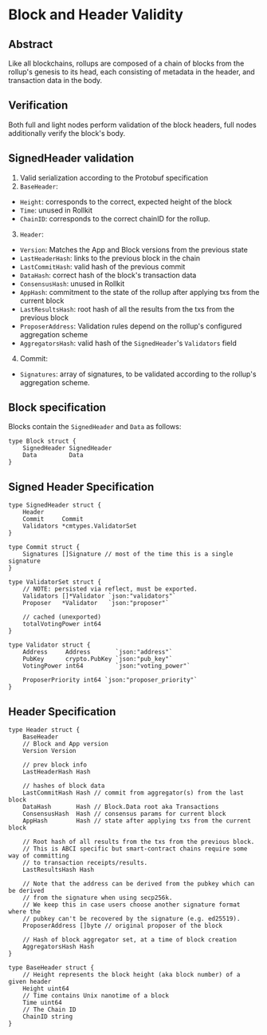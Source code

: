 # Block and Header Validity

## Abstract

Like all blockchains, rollups are composed of a chain of blocks from the rollup's genesis to its head, each consisting of metadata in the header, and transaction data in the body.

## Verification

Both full and light nodes perform validation of the block headers, full nodes additionally verify the block's body.

## SignedHeader validation

1. Valid serialization according to the Protobuf specification
2. `BaseHeader`:

- `Height`: corresponds to the correct, expected height of the block
- `Time`: unused in Rollkit
- `ChainID`: corresponds to the correct chainID for the rollup.

3. `Header`:

- `Version`: Matches the App and Block versions from the previous state
- `LastHeaderHash`: links to the previous block in the chain
- `LastCommitHash`: valid hash of the previous commit
- `DataHash`: correct hash of the block's transaction data
- `ConsensusHash`: unused in Rollkit
- `AppHash`: commitment to the state of the rollup after applying txs from the current block
- `LastResultsHash`: root hash of all the results from the txs from the previous block
- `ProposerAddress`: Validation rules depend on the rollup's configured aggregation scheme
- `AggregatorsHash`: valid hash of the `SignedHeader`'s `Validators` field

4. Commit:

- `Signatures`: array of signatures, to be validated according to the rollup's aggregation scheme.

## Block specification

Blocks contain the `SignedHeader` and `Data` as follows:

```
type Block struct {
	SignedHeader SignedHeader
	Data         Data
}
```

## Signed Header Specification

```
type SignedHeader struct {
	Header
	Commit     Commit
	Validators *cmtypes.ValidatorSet
}

type Commit struct {
	Signatures []Signature // most of the time this is a single signature
}

type ValidatorSet struct {
	// NOTE: persisted via reflect, must be exported.
	Validators []*Validator `json:"validators"`
	Proposer   *Validator   `json:"proposer"`

	// cached (unexported)
	totalVotingPower int64
}

type Validator struct {
	Address     Address       `json:"address"`
	PubKey      crypto.PubKey `json:"pub_key"`
	VotingPower int64         `json:"voting_power"`

	ProposerPriority int64 `json:"proposer_priority"`
}
```

## Header Specification

```
type Header struct {
	BaseHeader
	// Block and App version
	Version Version

	// prev block info
	LastHeaderHash Hash

	// hashes of block data
	LastCommitHash Hash // commit from aggregator(s) from the last block
	DataHash       Hash // Block.Data root aka Transactions
	ConsensusHash  Hash // consensus params for current block
	AppHash        Hash // state after applying txs from the current block

	// Root hash of all results from the txs from the previous block.
	// This is ABCI specific but smart-contract chains require some way of committing
	// to transaction receipts/results.
	LastResultsHash Hash

	// Note that the address can be derived from the pubkey which can be derived
	// from the signature when using secp256k.
	// We keep this in case users choose another signature format where the
	// pubkey can't be recovered by the signature (e.g. ed25519).
	ProposerAddress []byte // original proposer of the block

	// Hash of block aggregator set, at a time of block creation
	AggregatorsHash Hash
}

type BaseHeader struct {
	// Height represents the block height (aka block number) of a given header
	Height uint64
	// Time contains Unix nanotime of a block
	Time uint64
	// The Chain ID
	ChainID string
}
```

